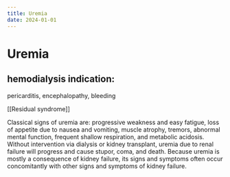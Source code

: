 ```yaml
---
title: Uremia
date: 2024-01-01
---
```

# Uremia

## hemodialysis indication:
pericarditis, encephalopathy, bleeding

[[Residual syndrome]]

Classical signs of uremia are:
progressive weakness and easy fatigue, loss of appetite due to nausea and vomiting, muscle atrophy, tremors, abnormal mental function, frequent shallow respiration, and metabolic acidosis. Without intervention via dialysis or kidney transplant, uremia due to renal failure will progress and cause stupor, coma, and death. Because uremia is mostly a consequence of kidney failure, its signs and symptoms often occur concomitantly with other signs and symptoms of kidney failure.
